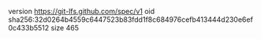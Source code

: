 version https://git-lfs.github.com/spec/v1
oid sha256:32d0264b4559c6447523b83fdd1f8c684976cefb413444d230e6ef0c433b5512
size 465
